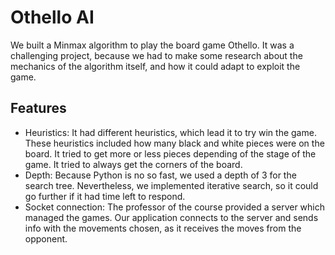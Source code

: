 # Othello AI

We built a Minmax algorithm to play the board game Othello. It was a challenging project, because we had to make some research
about the mechanics of the algorithm itself, and how it could adapt to exploit the game.

## Features
- Heuristics: It had different heuristics, which lead it to try win the game. These heuristics included
  how many black and white pieces were on the board. It tried to get more or less pieces depending of the
  stage of the game. It tried to always get the corners of the board.
- Depth: Because Python is no so fast, we used a depth of 3 for the search tree. Nevertheless, we implemented
  iterative search, so it could go further if it had time left to respond.
- Socket connection: The professor of the course provided a server which managed the games. Our application
  connects to the server and sends info with the movements chosen, as it receives the moves from the opponent.
